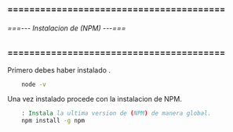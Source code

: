 ### ======================================== ###
###### ===--- Instalacion de (NPM) ---=== ######
### ======================================== ###

Primero debes haber instalado [](NodeJS).

```bat
	node -v
```

Una vez instalado [](NodeJS) procede con la instalacion de NPM.

```bat
	: Instala la ultima version de (NPM) de manera global.
	npm install -g npm
```
